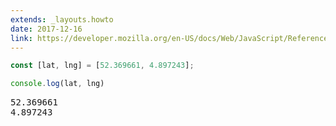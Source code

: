 ```yaml
---
extends: _layouts.howto
date: 2017-12-16
link: https://developer.mozilla.org/en-US/docs/Web/JavaScript/Reference/Operators/Destructuring_assignment#Array_destructuring
---
```



```javascript
const [lat, lng] = [52.369661, 4.897243];

console.log(lat, lng)
```
<pre class="output">
52.369661
4.897243
</pre>
